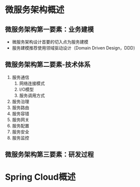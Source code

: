 # 微服务架构概述
## 微服务架构第一要素：业务建模
- 微服务架构设计首要的切入点为服务建模
- 服务建模推荐使用领域驱动设计（Domain Driven Design，DDD）
## 微服务架构第二要素-技术体系
1. 服务通信
    1. 网络连接模式
    2. I/O模型
    3. 服务调用方式
2. 服务治理
3. 服务路由
4. 服务容错
5. 服务网关
6. 服务配置
7. 服务安全
8. 服务监控
## 微服务架构第三要素：研发过程

# Spring Cloud概述
